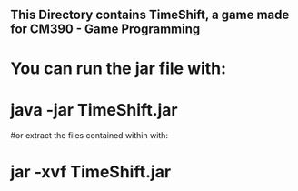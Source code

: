 ## This Directory contains TimeShift, a game made for CM390 - Game Programming

# You can run the jar file with:

# java -jar TimeShift.jar

#or extract the files contained within with:

# jar -xvf TimeShift.jar